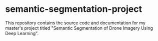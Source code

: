 # semantic-segmentation-project
This repository contains the source code and documentation for my master's project titled "Semantic Segmentation of Drone Imagery Using Deep Learning".
